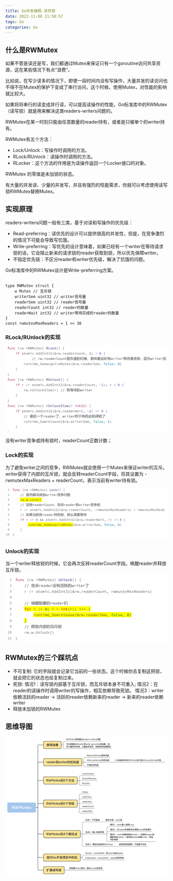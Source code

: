 ```yaml
---
title: Go并发编程-读写锁
date: 2022-11-08 21:58:57
tags: Go
categories: Go
---
```


## 什么是RWMutex
如果不管是读还是写，我们都通过Mutex来保证只有一个goroutine访问共享资源，这在某些情况下有点“浪费”。

比如说，在写少读多的情况下，即使一段时间内没有写操作，大量并发的读访问也不得不在Mutex的保护下变成了串行访问，这个时候，使用Mutex，对性能的影响就比较大。

如果将将串行的读变成并行读，可以提高读操作的性能，Go标准库中的RWMutex（读写锁）就是用来解决这类readers-writers问题的。

RWMutex在某一时刻只能由任意数量的reader持有，或者是只被单个的writer持有。

RWMutex有五个方法：
- Lock/Unlock：写操作时调用的方法。
- RLock/RUnlock：读操作时调用的方法。
- RLocker：这个方法的作用是为读操作返回一个Locker接口的对象。

RWMutex 的零值是未加锁的状态。

有大量的并发读、少量的并发写，并且有强烈的性能需求，你就可以考虑使用读写锁RWMutex替换Mutex。

## 实现原理

readers-writers问题一般有三类，基于对读和写操作的优先级：
- Read-preferring：读优先的设计可以提供很高的并发性，但是，在竞争激烈的情况下可能会导致写饥饿。
- Write-preferring：写优先的设计意味着，如果已经有一个writer在等待请求锁的话，它会阻止新来的请求锁的reader获取到锁，所以优先保障writer。
- 不指定优先级：不区分reader和writer优先级，解决了饥饿的问题。

Go标准库中的RWMutex设计是Write-preferring方案。

``` golang

type RWMutex struct { 
    w Mutex // 互斥锁
    writerSem uint32 // writer信号量 
    readerSem uint32 // reader信号量 
    readerCount int32 // reader的数量 
    readerWait int32 // writer等待完成的reader的数量
} 
const rwmutexMaxReaders = 1 << 30
```

### RLock/RUnlock的实现

![](Go并发编程-读写锁/2022-11-08-23-18-43.png)

没有writer竞争或持有锁时，readerCount正数计数；

### Lock的实现
为了避免writer之间的竞争，RWMutex就会使用一个Mutex来保证writer的互斥。writer获得了内部的互斥锁，就会反转readerCount字段，将其设置为 -rwmutexMaxReaders + readerCount，表示当前有writer持有锁。

![](Go并发编程-读写锁/2022-11-08-23-20-51.png)

### Unlock的实现
当一个writer释放锁的时候，它会再次反转readerCount字段。唤醒reader并释放互斥锁。
![](Go并发编程-读写锁/2022-11-08-23-24-06.png)

## RWMutex的三个踩坑点
- 不可复制: 它的字段就会记录它当前的一些状态。这个时候你去复制这把锁，就会把它的状态也给复制过来。
- 死锁: 
    情况1：读写锁内部基于互斥锁，而互斥锁本身不可重入; 
    情况2：在reader的读操作时调用writer的写操作，相互依赖导致死锁。
    情况3：writer依赖活跃的reader -> 活跃的reader依赖新来的reader -> 新来的reader依赖writer
- 释放未加锁的RWMutex

## 思维导图
![](Go并发编程-读写锁/2022-11-08-23-33-24.png)